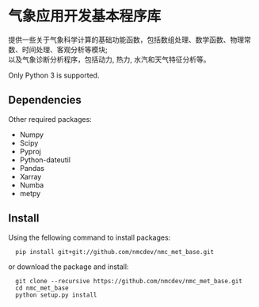 # 气象应用开发基本程序库
提供一些关于气象科学计算的基础功能函数，包括数组处理、数学函数、物理常数、时间处理、客观分析等模块;  
以及气象诊断分析程序，包括动力, 热力, 水汽和天气特征分析等。

Only Python 3 is supported.

## Dependencies
Other required packages:

- Numpy
- Scipy
- Pyproj
- Python-dateutil
- Pandas
- Xarray
- Numba
- metpy

## Install
Using the fellowing command to install packages:
```
  pip install git+git://github.com/nmcdev/nmc_met_base.git
```

or download the package and install:
```
  git clone --recursive https://github.com/nmcdev/nmc_met_base.git
  cd nmc_met_base
  python setup.py install
```
